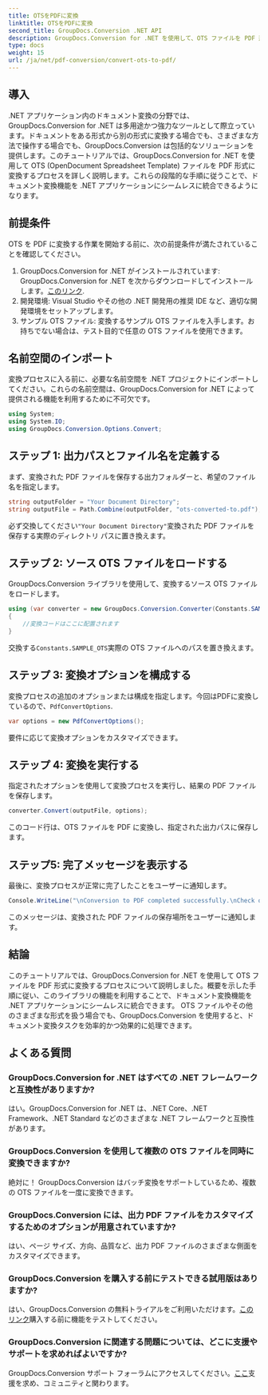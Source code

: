 ```yaml
---
title: OTSをPDFに変換
linktitle: OTSをPDFに変換
second_title: GroupDocs.Conversion .NET API
description: GroupDocs.Conversion for .NET を使用して、OTS ファイルを PDF 形式に簡単に変換する方法を学びます。ステップバイステップのチュートリアルが含まれています。
type: docs
weight: 15
url: /ja/net/pdf-conversion/convert-ots-to-pdf/
---
```

## 導入
.NET アプリケーション内のドキュメント変換の分野では、GroupDocs.Conversion for .NET は多用途かつ強力なツールとして際立っています。ドキュメントをある形式から別の形式に変換する場合でも、さまざまな方法で操作する場合でも、GroupDocs.Conversion は包括的なソリューションを提供します。このチュートリアルでは、GroupDocs.Conversion for .NET を使用して OTS (OpenDocument Spreadsheet Template) ファイルを PDF 形式に変換するプロセスを詳しく説明します。これらの段階的な手順に従うことで、ドキュメント変換機能を .NET アプリケーションにシームレスに統合できるようになります。
## 前提条件
OTS を PDF に変換する作業を開始する前に、次の前提条件が満たされていることを確認してください。
1.  GroupDocs.Conversion for .NET がインストールされています: GroupDocs.Conversion for .NET を次からダウンロードしてインストールします。[このリンク](https://releases.groupdocs.com/conversion/net/).
2. 開発環境: Visual Studio やその他の .NET 開発用の推奨 IDE など、適切な開発環境をセットアップします。
3. サンプル OTS ファイル: 変換するサンプル OTS ファイルを入手します。お持ちでない場合は、テスト目的で任意の OTS ファイルを使用できます。

## 名前空間のインポート
変換プロセスに入る前に、必要な名前空間を .NET プロジェクトにインポートしてください。これらの名前空間は、GroupDocs.Conversion for .NET によって提供される機能を利用するために不可欠です。
```csharp
using System;
using System.IO;
using GroupDocs.Conversion.Options.Convert;
```
## ステップ 1: 出力パスとファイル名を定義する
まず、変換された PDF ファイルを保存する出力フォルダーと、希望のファイル名を指定します。
```csharp
string outputFolder = "Your Document Directory";
string outputFile = Path.Combine(outputFolder, "ots-converted-to.pdf");
```
必ず交換してください`"Your Document Directory"`変換された PDF ファイルを保存する実際のディレクトリ パスに置き換えます。
## ステップ 2: ソース OTS ファイルをロードする
GroupDocs.Conversion ライブラリを使用して、変換するソース OTS ファイルをロードします。
```csharp
using (var converter = new GroupDocs.Conversion.Converter(Constants.SAMPLE_OTS))
{
    //変換コードはここに配置されます
}
```
交換する`Constants.SAMPLE_OTS`実際の OTS ファイルへのパスを置き換えます。
## ステップ 3: 変換オプションを構成する
変換プロセスの追加のオプションまたは構成を指定します。今回はPDFに変換しているので、`PdfConvertOptions`.
```csharp
var options = new PdfConvertOptions();
```
要件に応じて変換オプションをカスタマイズできます。
## ステップ 4: 変換を実行する
指定されたオプションを使用して変換プロセスを実行し、結果の PDF ファイルを保存します。
```csharp
converter.Convert(outputFile, options);
```
このコード行は、OTS ファイルを PDF に変換し、指定された出力パスに保存します。
## ステップ5: 完了メッセージを表示する
最後に、変換プロセスが正常に完了したことをユーザーに通知します。
```csharp
Console.WriteLine("\nConversion to PDF completed successfully.\nCheck output in {0}", outputFolder);
```
このメッセージは、変換された PDF ファイルの保存場所をユーザーに通知します。

## 結論
このチュートリアルでは、GroupDocs.Conversion for .NET を使用して OTS ファイルを PDF 形式に変換するプロセスについて説明しました。概要を示した手順に従い、このライブラリの機能を利用することで、ドキュメント変換機能を .NET アプリケーションにシームレスに統合できます。 OTS ファイルやその他のさまざまな形式を扱う場合でも、GroupDocs.Conversion を使用すると、ドキュメント変換タスクを効率的かつ効果的に処理できます。
## よくある質問
### GroupDocs.Conversion for .NET はすべての .NET フレームワークと互換性がありますか?
はい。GroupDocs.Conversion for .NET は、.NET Core、.NET Framework、.NET Standard などのさまざまな .NET フレームワークと互換性があります。
### GroupDocs.Conversion を使用して複数の OTS ファイルを同時に変換できますか?
絶対に！ GroupDocs.Conversion はバッチ変換をサポートしているため、複数の OTS ファイルを一度に変換できます。
### GroupDocs.Conversion には、出力 PDF ファイルをカスタマイズするためのオプションが用意されていますか?
はい、ページ サイズ、方向、品質など、出力 PDF ファイルのさまざまな側面をカスタマイズできます。
### GroupDocs.Conversion を購入する前にテストできる試用版はありますか?
はい、GroupDocs.Conversion の無料トライアルをご利用いただけます。[このリンク](https://releases.groupdocs.com/)購入する前に機能をテストしてください。
### GroupDocs.Conversion に関連する問題については、どこに支援やサポートを求めればよいですか?
 GroupDocs.Conversion サポート フォーラムにアクセスしてください。[ここ](https://forum.groupdocs.com/c/conversion/11)支援を求め、コミュニティと関わります。